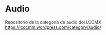 # Audio
Repositorio de la categoría de audio del LCCMX
https://lcccmm.wordpress.com/category/audio/
